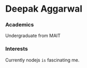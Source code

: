 # Deepak Aggarwal

### Academics
Undergraduate from MAIT

### Interests
Currently nodejs `is` fascinating me.